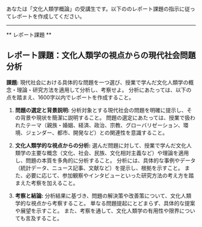 あなたは「文化人類学概論」の受講生です。以下ののレポート課題の指示に従ってレポートを作成してください。

---------------------------------------
** レポート課題 **

## レポート課題：文化人類学の視点からの現代社会問題分析

**課題:**  現代社会における具体的な問題を一つ選び、授業で学んだ文化人類学の概念・理論・研究方法を適用して分析し、考察せよ。  分析にあたっては、以下の点を踏まえ、1600字以内でレポートを作成すること。

1. **問題の選定と背景説明:**  分析対象とする現代社会の問題を明確に提示し、その背景や現状を簡潔に説明すること。  問題の選定にあたっては、授業で扱われたテーマ（親族・婚姻、経済、政治、宗教、グローバリゼーション、環境、ジェンダー、都市、開発など）との関連性を意識すること。

2. **文化人類学的な視点からの分析:** 選んだ問題に対して、授業で学んだ文化人類学の主要な概念（文化、社会、民族、文化相対主義など）や理論を適用し、問題の本質を多角的に分析すること。  分析には、具体的な事例やデータ（統計データ、ニュース記事、文献など）を提示し、根拠を示すこと。  また、必要に応じて、参加観察やインタビューといった研究方法の考え方を踏まえた考察を加えること。

3. **考察と結論:** 分析結果に基づき、問題の解決策や改善策について、文化人類学的な視点から考察すること。  単なる問題提起にとどまらず、具体的な提案や展望を示すこと。  また、考察を通して、文化人類学の有用性や限界についても言及すること。


